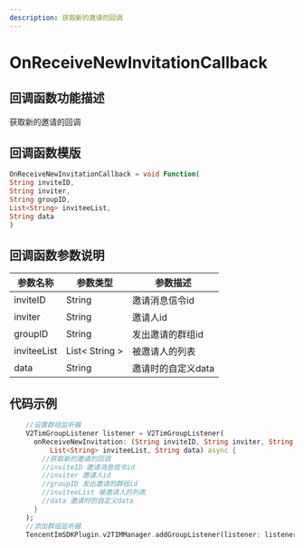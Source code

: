 ```yaml
---
description: 获取新的邀请的回调
---
```


# OnReceiveNewInvitationCallback

## 回调函数功能描述

获取新的邀请的回调

## 回调函数模版

```dart
OnReceiveNewInvitationCallback = void Function(
String inviteID,
String inviter,
String groupID,
List<String> inviteeList,
String data
)
```

## 回调函数参数说明

| 参数名称        | 参数类型           | 参数描述        |
| ----------- | -------------- | ----------- |
| inviteID    | String         | 邀请消息信令id    |
| inviter     | String         | 邀请人id       |
| groupID     | String         | 发出邀请的群组id   |
| inviteeList | List< String > | 被邀请人的列表     |
| data        | String         | 邀请时的自定义data |

## 代码示例

```dart
    //设置群组监听器
    V2TimGroupListener listener = V2TimGroupListener(
      onReceiveNewInvitation: (String inviteID, String inviter, String groupID,
          List<String> inviteeList, String data) async {
        //获取新的邀请的回调
        //inviteID 邀请消息信令id
        //inviter 邀请人id
        //groupID 发出邀请的群组id
        //inviteeList 被邀请人的列表
        //data 邀请时的自定义data
      }
    );
    //添加群组监听器
    TencentImSDKPlugin.v2TIMManager.addGroupListener(listener: listener);
```

